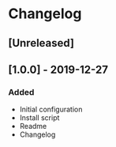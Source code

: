 # Changelog

## [Unreleased]

## [1.0.0] - 2019-12-27

### Added
- Initial configuration
- Install script
- Readme
- Changelog
